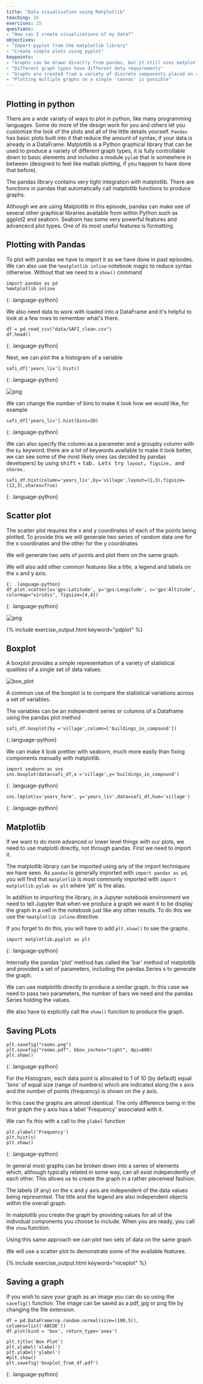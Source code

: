 ```yaml
---
title: "Data visualisation using Matplotlib"
teaching: 25
exercises: 25
questions:
- "How can I create visualisations of my data?"
objectives:
- "Import pyplot from the matplotlib library"
- "Create simple plots using pyplot"
keypoints:
- "Graphs can be drawn directly from pandas, but it still uses matplotlib"
- "Different graph types have different data requirements"
- "Graphs are created from a variety of discrete components placed on a 'canvas', you don't have to use them all"
- "Plotting multiple graphs on a single 'canvas' is possible"
---
```


## Plotting in python

There are a wide variety of ways to plot in python, like many programming languages.  Some do more of the design work for you and others let you customize the look of the plots and all of the little details yourself. `Pandas` has basic plots built into it that reduce the amount of syntax, if your data is already in a DataFrame.
Matplotlib is a Python graphical library that can be used to produce a variety of different graph types, it is fully controllable down to basic elements and includes a module `pylab` that is somewhere in between (designed to feel like matlab plotting, if you happen to have done that before).


The pandas library contains very tight integration with matplotlib. There are functions in pandas that automatically call matplotlib functions to produce graphs.

Although we are using Matplotlib in this episode, pandas can make use of several other graphical libraries available from within Python such as ggplot2 and seaborn. Seaborn has some very powerful features and advancecd plot types.  One of its most useful features is formatting.

## Plotting with Pandas

To plot with pandas we have to import it as we have done in past episodes.  We can also use the `%matplotlib inline` notebook magic to reduce syntax otherwise.  Without that we need to a `show()` command

~~~
import pandas as pd
%matplotlib inline
~~~
{: .language-python}

We also need data to work with loaded into a DataFrame and it's helpful to look at a few rows to remember what's there.

~~~
df = pd.read_csv("data/SAFI_clean.csv")
df.head()
~~~
{: .language-python}

Next, we can plot the a histogram of a variable


~~~
safi_df['years_liv'].hist()
~~~
{: .language-python}

![png](output_4_1.png)


We can change the number of bins to make it look how we would like, for example

~~~
safi_df['years_liv'].hist(bins=20)
~~~
{: .language-python}


We can also specify the column as a parameter and a groupby column with the `by` keyword. there are a lot of keywords available to make it look better, we can see some of the most likely ones (as decided by pandas developers) by using <kbd>shift</kbd> + <kbd>tab<kbd>. Lets try `layout`, `figsize`, and `sharex`.

~~~
safi_df.hist(column='years_liv',by='village',layout=(1,3),figsize=(12,3),sharex=True)
~~~
{: .language-python}

## Scatter plot

The scatter plot requires the x and y coordinates of each of the points being plotted.
To provide this we will generate two series of random data one for the x coordinates and the other for the y coordinates

We will generate two sets of points and plot them on the same graph.

We will also add other common features like a title, a legend and labels on the x and y axis.

~~~
{: .language-python}
df.plot.scatter(x='gps:Latitude', y='gps:Longitude', c='gps:Altitude', colormap="viridis", figsize=[4,4])
~~~~~~
{: .language-python}

![png](output_10_1.png)



{% include exercise_output.html keyword="pdplot" %}



## Boxplot

A boxplot provides a simple representation of a variety of statistical qualities of a single set of data values.

![box_plot](../fig/vis_boxplot_01.png)

A common use of the boxplot is to compare the statistical variations across a set of variables.

The variables can be an independent series or columns of a Dataframe using the pandas plot method

~~~
safi_df.boxplot(by ='village',column=['buildings_in_compound'])
~~~
{:.language-python}

We can make it look prettier with seaborn, much more easily than fixing components manually with matplotlib.
~~~
import seaborn as sns
sns.boxplot(data=safi_df,x ='village',y='buildings_in_compound')
~~~
{: .language-python}


~~~
sns.lmplot(x='years_farm', y='years_liv',data=safi_df,hue='village')
~~~
{: .language-python}

## Matplotlib

If we want to do more advanced or lower level things with our plots, we need to use matplotli directly, not through pandas.  First we need to import it.


The matplotlib library can be imported using any of the import techniques we have seen. As `pandas` is generally imported with `import pandas as pd`, you will find that `matplotlib` is most commonly imported with `import matplotlib.pylab as plt` where 'plt' is the alias.

In addition to importing the library, in a Jupyter notebook environment we need to tell Jupyter that when we produce a graph we want it to be display the graph in a cell in the notebook just like any other results. To do this we use the `%matplotlib inline` directive.  

If you forget to do this, you will have to add `plt.show()` to see the graphs.

~~~
import matplotlib.pyplot as plt
~~~
{: .language-python}

Internally the pandas 'plot' method has called the 'bar' method of matplotlib and provided a set of parameters, including the pandas.Series s to generate the graph.

We can use matplotlib directly to produce a similar graph. In this case we need to pass two parameters, the number of bars we need and the pandas Series holding the values.

We also have to explicitly call the `show()` function to produce the graph.

## Saving PLots

~~~
plt.savefig("rooms.png")
plt.savefig("rooms.pdf", bbox_inches="tight", dpi=600)
plt.show()
~~~
{: .language-python}


For the Histogram, each data point is allocated to 1 of 10 (by default) equal 'bins' of equal size (range of numbers) which are indicated along the x axis and the number of points (frequency) is shown on the y axis.

In this case the graphs are almost identical. The only difference being in the first graph the y axis has a label 'Frequency' associated with it.

We can fix this with a call to the `ylabel` function

~~~
plt.ylabel('Frequency')
plt.hist(s)
plt.show()
~~~
{: .language-python}

In general most graphs can be broken down into a series of elements which, although typically related in some way, can all exist independently of each other. This allows us to create the graph in a rather piecemeal fashion.

The labels (if any) on the x and y axis are independent of the data values being represented. The title and the legend are also independent objects within the overall graph.

In matplotlib you create the graph by providing values for all of the individual components you choose to include. When you are ready, you call the `show` function.

Using this same approach we can plot two sets of data on the same graph

We will use a scatter plot to demonstrate some of the available features.



{% include exercise_output.html keyword="niceplot" %}



## Saving a graph

If you wish to save your graph as an image you can do so using the `savefig()` function. The image can be saved as a pdf, jpg or png file by changing the file extension.

~~~
df = pd.DataFrame(np.random.normal(size=(100,5)), columns=list('ABCDE'))
df.plot(kind = 'box', return_type='axes')

plt.title('Box Plot')
plt.xlabel('xlabel')
plt.ylabel('ylabel')
#plt.show()
plt.savefig('boxplot_from_df.pdf')
~~~
{: .language-python}
